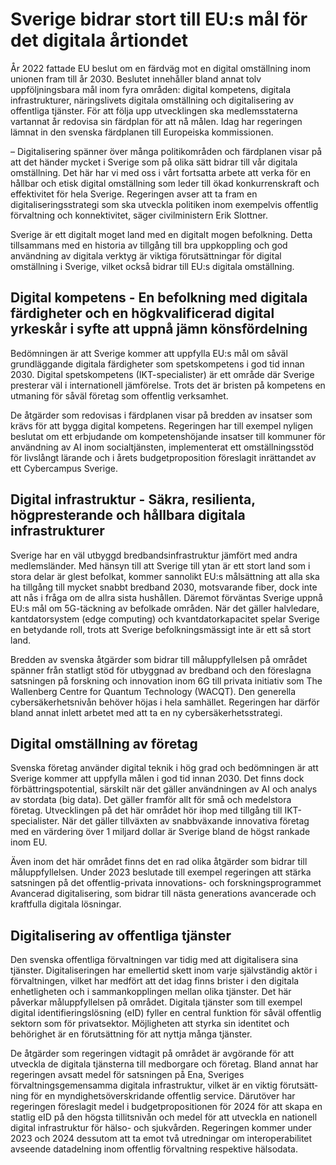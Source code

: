 # Sverige bidrar stort till EU:s mål för det digitala årtiondet

År 2022 fattade EU beslut om en färdväg mot en digital omställning inom unionen fram till år 2030\. Beslutet innehåller bland annat tolv uppföljningsbara mål inom fyra områden: digital kompetens, digitala infrastrukturer, näringslivets digitala omställning och digitalisering av offentliga tjänster. För att följa upp utvecklingen ska medlemsstaterna vartannat år redovisa sin färdplan för att nå målen. Idag har regeringen lämnat in den svenska färdplanen till Europeiska kommissionen.


– Digitalisering spänner över många politikområden och färdplanen visar på att det händer mycket i Sverige som på olika sätt bidrar till vår digitala omställning. Det här har vi med oss i vårt fortsatta arbete att verka för en hållbar och etisk digital omställning som leder till ökad konkurrenskraft och effektivitet för hela Sverige. Regeringen avser att ta fram en digitaliseringsstrategi som ska utveckla politiken inom exempelvis offentlig förvaltning och konnektivitet, säger civilministern Erik Slottner.

Sverige är ett digitalt moget land med en digitalt mogen befolkning. Detta tillsammans med en historia av tillgång till bra uppkoppling och god användning av digitala verktyg är viktiga förutsättningar för digital omställning i Sverige, vilket också bidrar till EU:s digitala omställning.

## Digital kompetens \- En befolkning med digitala färdigheter och en högkvalificerad digital yrkeskår i syfte att uppnå jämn könsfördelning

Bedömningen är att Sverige kommer att uppfylla EU:s mål om såväl grundläggande digitala färdigheter som spetskompetens i god tid innan 2030\. Digital spetskompetens (IKT\-specialister) är ett område där Sverige presterar väl i internationell jämförelse. Trots det är bristen på kompetens en utmaning för såväl företag som offentlig verksamhet.

De åtgärder som redovisas i färdplanen visar på bredden av insatser som krävs för att bygga digital kompetens. Regeringen har till exempel nyligen beslutat om ett erbjudande om kompetenshöjande insatser till kommuner för användning av AI inom socialtjänsten, implementerat ett omställningsstöd för livslångt lärande och i årets budgetproposition föreslagit inrättandet av ett Cybercampus Sverige.

## Digital infrastruktur \- Säkra, resilienta, högpresterande och hållbara digitala infrastrukturer

Sverige har en väl utbyggd bredbandsinfrastruktur jämfört med andra medlemsländer. Med hänsyn till att Sverige till ytan är ett stort land som i stora delar är glest befolkat, kommer sannolikt EU:s målsättning att alla ska ha tillgång till mycket snabbt bredband 2030, motsvarande fiber, dock inte att nås i fråga om de allra sista hushållen. Däremot förväntas Sverige uppnå EU:s mål om 5G\-täckning av befolkade områden. När det gäller halvledare, kantdatorsystem (edge computing) och kvantdatorkapacitet spelar Sverige en betydande roll, trots att Sverige befolkningsmässigt inte är ett så stort land.

Bredden av svenska åtgärder som bidrar till måluppfyllelsen på området spänner från statligt stöd för utbyggnad av bredband och den föreslagna satsningen på forskning och innovation inom 6G till privata initiativ som The Wallenberg Centre for Quantum Technology (WACQT). Den generella cybersäkerhetsnivån behöver höjas i hela samhället. Regeringen har därför bland annat inlett arbetet med att ta en ny cybersäkerhetsstrategi.

## Digital omställning av företag

Svenska företag använder digital teknik i hög grad och bedömningen är att Sverige kommer att uppfylla målen i god tid innan 2030\. Det finns dock förbättringspotential, särskilt när det gäller användningen av AI och analys av stordata (big data). Det gäller framför allt för små och medelstora företag. Utvecklingen på det här området hör ihop med tillgång till IKT\-specialister. När det gäller tillväxten av snabbväxande innovativa företag med en värdering över 1 miljard dollar är Sverige bland de högst rankade inom EU.

Även inom det här området finns det en rad olika åtgärder som bidrar till måluppfyllelsen. Under 2023 beslutade till exempel regeringen att stärka satsningen på det offentlig\-privata innovations\- och forskningsprogrammet Avancerad digitalisering, som bidrar till nästa generations avancerade och kraftfulla digitala lösningar.

## Digitalisering av offentliga tjänster

Den svenska offentliga förvaltningen var tidig med att digitalisera sina tjänster. Digitaliseringen har emellertid skett inom varje självständig aktör i förvaltningen, vilket har medfört att det idag finns brister i den digitala enhetligheten och i sammankopplingen mellan olika tjänster. Det här påverkar måluppfyllelsen på området. Digitala tjänster som till exempel digital identifieringslösning (eID) fyller en central funktion för såväl offentlig sektorn som för privatsektor. Möjligheten att styrka sin identitet och behörighet är en förutsättning för att nyttja många tjänster.

De åtgärder som regeringen vidtagit på området är avgörande för att utveckla de digitala tjänsterna till medborgare och företag. Bland annat har regeringen avsatt medel för satsningen på Ena, Sveriges förvaltningsgemensamma digitala infrastruktur, vilket är en viktig förutsätt­ning för en myndighetsöverskridande offentlig service. Därutöver har regeringen föreslagit medel i budgetpropositionen för 2024 för att skapa en statlig eID på den högsta tillitsnivån och medel för att utveckla en nationell digital infrastruktur för hälso\- och sjukvården. Regeringen kommer under 2023 och 2024 dessutom att ta emot två utredningar om interoperabilitet avseende datadelning inom offentlig förvaltning respektive hälsodata.
